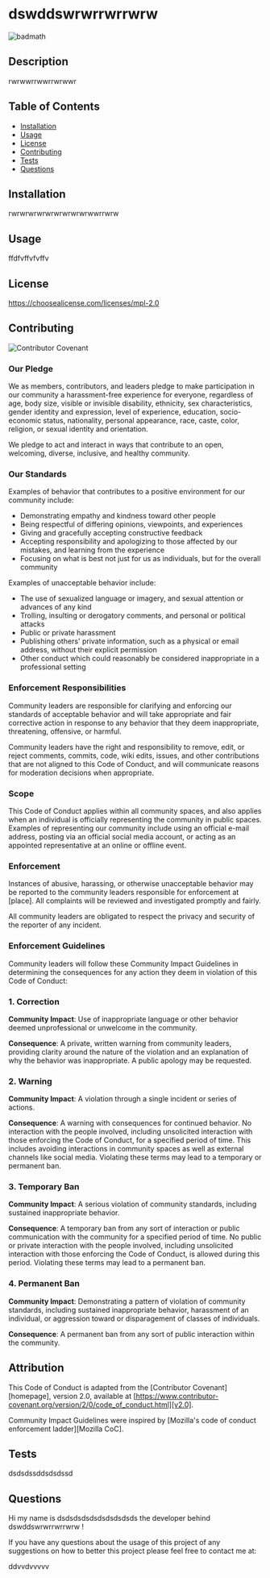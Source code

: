 # dswddswrwrrwrrwrw

  ![badmath](https://img.shields.io/static/v1?label=license&message=mpl-2.0&color=green)
  
  ## Description

  rwrwwrrwwrrwrwwr

  ## Table of Contents
  * [Installation](#installation)
  * [Usage](#usage)
  * [License](#license)
  * [Contributing](#contributing)
  * [Tests](#test)
  * [Questions](#questions)
  

  ## Installation

  rwrwrwrwrwrwrwrwrwrwwrrwrw

  ## Usage

  ffdfvffvfvffv

  ## License

  
  https://choosealicense.com/licenses/mpl-2.0
  
  
  
  ## Contributing
  
  ![Contributor Covenant](https://img.shields.io/badge/Contributor%20Covenant-2.0-4baaaa.svg)
  
  ### Our Pledge
  
  We as members, contributors, and leaders pledge to make participation in our
  community a harassment-free experience for everyone, regardless of age, body
  size, visible or invisible disability, ethnicity, sex characteristics, gender
  identity and expression, level of experience, education, socio-economic status,
  nationality, personal appearance, race, caste, color, religion, or sexual identity
  and orientation.
  
  We pledge to act and interact in ways that contribute to an open, welcoming,
  diverse, inclusive, and healthy community.
  
  ### Our Standards
  
  Examples of behavior that contributes to a positive environment for our
  community include:
  
  * Demonstrating empathy and kindness toward other people
  * Being respectful of differing opinions, viewpoints, and experiences
  * Giving and gracefully accepting constructive feedback
  * Accepting responsibility and apologizing to those affected by our mistakes,
    and learning from the experience
  * Focusing on what is best not just for us as individuals, but for the
    overall community
  
  Examples of unacceptable behavior include:
  
  * The use of sexualized language or imagery, and sexual attention or
    advances of any kind
  * Trolling, insulting or derogatory comments, and personal or political attacks
  * Public or private harassment
  * Publishing others' private information, such as a physical or email
    address, without their explicit permission
  * Other conduct which could reasonably be considered inappropriate in a
    professional setting
  
  ### Enforcement Responsibilities
  
  Community leaders are responsible for clarifying and enforcing our standards of
  acceptable behavior and will take appropriate and fair corrective action in
  response to any behavior that they deem inappropriate, threatening, offensive,
  or harmful.
  
  Community leaders have the right and responsibility to remove, edit, or reject
  comments, commits, code, wiki edits, issues, and other contributions that are
  not aligned to this Code of Conduct, and will communicate reasons for moderation
  decisions when appropriate.
  
  ### Scope
  
  This Code of Conduct applies within all community spaces, and also applies when
  an individual is officially representing the community in public spaces.
  Examples of representing our community include using an official e-mail address,
  posting via an official social media account, or acting as an appointed
  representative at an online or offline event.
  
  ### Enforcement
  
  Instances of abusive, harassing, or otherwise unacceptable behavior may be
  reported to the community leaders responsible for enforcement at
  [place].
  All complaints will be reviewed and investigated promptly and fairly.
  
  All community leaders are obligated to respect the privacy and security of the
  reporter of any incident.
  
  ### Enforcement Guidelines
  
  Community leaders will follow these Community Impact Guidelines in determining
  the consequences for any action they deem in violation of this Code of Conduct:
  
  ### 1. Correction
  
  **Community Impact**: Use of inappropriate language or other behavior deemed
  unprofessional or unwelcome in the community.
  
  **Consequence**: A private, written warning from community leaders, providing
  clarity around the nature of the violation and an explanation of why the
  behavior was inappropriate. A public apology may be requested.
  
  ### 2. Warning
  
  **Community Impact**: A violation through a single incident or series
  of actions.
  
  **Consequence**: A warning with consequences for continued behavior. No
  interaction with the people involved, including unsolicited interaction with
  those enforcing the Code of Conduct, for a specified period of time. This
  includes avoiding interactions in community spaces as well as external channels
  like social media. Violating these terms may lead to a temporary or
  permanent ban.
  
  ### 3. Temporary Ban
  
  **Community Impact**: A serious violation of community standards, including
  sustained inappropriate behavior.
  
  **Consequence**: A temporary ban from any sort of interaction or public
  communication with the community for a specified period of time. No public or
  private interaction with the people involved, including unsolicited interaction
  with those enforcing the Code of Conduct, is allowed during this period.
  Violating these terms may lead to a permanent ban.
  
  ### 4. Permanent Ban
  
  **Community Impact**: Demonstrating a pattern of violation of community
  standards, including sustained inappropriate behavior,  harassment of an
  individual, or aggression toward or disparagement of classes of individuals.
  
  **Consequence**: A permanent ban from any sort of public interaction within
  the community.
  
  ## Attribution
  
  This Code of Conduct is adapted from the [Contributor Covenant][homepage],
  version 2.0, available at
  [https://www.contributor-covenant.org/version/2/0/code_of_conduct.html][v2.0].
  
  Community Impact Guidelines were inspired by 
  [Mozilla's code of conduct enforcement ladder][Mozilla CoC].
  
  

  ## Tests

  dsdsdssddsdsdssd

  ## Questions
  
  Hi my name is dsdsdsdsdsdsdsdsdsds the developer behind dswddswrwrrwrrwrw !
  
  If you have any questions about the usage of this project of any suggestions on how to better this project please feel free to contact me at:

  ddvvdvvvvv
